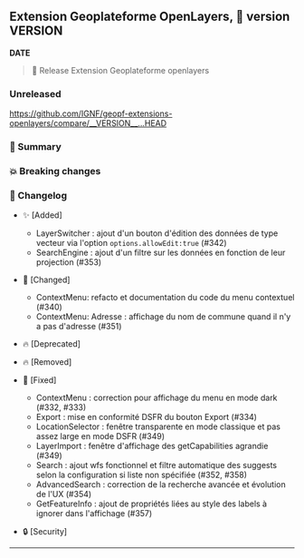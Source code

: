 ## Extension Geoplateforme OpenLayers, 🔖 version __VERSION__

__DATE__
> 🚀 Release Extension Geoplateforme openlayers

### Unreleased

<https://github.com/IGNF/geopf-extensions-openlayers/compare/__VERSION__...HEAD>

### 🎉 Summary

### 💥 Breaking changes

### 📖 Changelog

* ✨ [Added]

  - LayerSwitcher : ajout d'un bouton d'édition des données de type vecteur via l'option `options.allowEdit:true` (#342)
  - SearchEngine : ajout d'un filtre sur les données en fonction de leur projection (#353) 

* 🔨 [Changed]

  - ContextMenu: refacto et documentation du code du menu contextuel (#340)
  - ContextMenu: Adresse : affichage du nom de commune quand il n'y a pas d'adresse (#351)

* 🔥 [Deprecated]

* 🔥 [Removed]

* 🐛 [Fixed]

  - ContextMenu : correction pour affichage du menu en mode dark (#332, #333)
  - Export : mise en conformité DSFR du bouton Export (#334)
  - LocationSelector : fenêtre transparente en mode classique et pas assez large en mode DSFR (#349)
  - LayerImport : fenêtre d'affichage des getCapabilities agrandie (#349)
  - Search : ajout wfs fonctionnel et filtre automatique des suggests selon la configuration si liste non spécifiée (#352, #358)
  - AdvancedSearch : correction de la recherche avancée et évolution de  l'UX (#354)
  - GetFeatureInfo : ajout de propriétés liées au style des labels à ignorer dans l'affichage (#357)
 
* 🔒 [Security]


---
